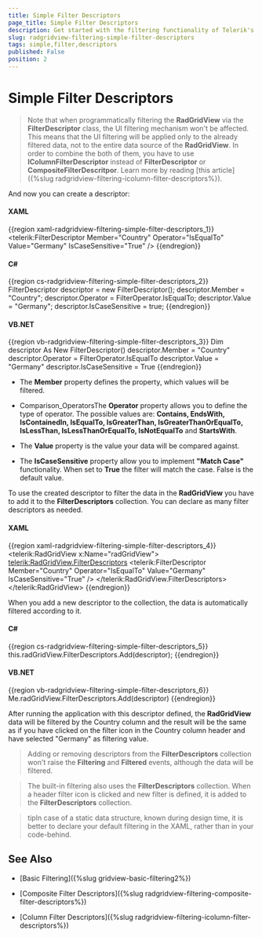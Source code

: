 ```yaml
---
title: Simple Filter Descriptors
page_title: Simple Filter Descriptors
description: Get started with the filtering functionality of Telerik's WPF DataGrid and learn how to create and combine simple filter descriptors.
slug: radgridview-filtering-simple-filter-descriptors
tags: simple,filter,descriptors
published: False
position: 2
---
```


# Simple Filter Descriptors

>Note that when programmatically filtering the __RadGridView__ via the __FilterDescriptor__ class, the UI filtering mechanism won't be affected. This means that the UI filtering will be applied only to the already filtered data, not to the entire data source of the __RadGridView__. In order to combine the both of them, you have to use __IColumnFilterDescriptor__ instead of __FilterDescriptor__ or __CompositeFilterDescritpor__. Learn more by reading [this article]({%slug radgridview-filtering-icolumn-filter-descriptors%}).

And now you can create a descriptor:

#### __XAML__

{{region xaml-radgridview-filtering-simple-filter-descriptors_1}}
	<telerik:FilterDescriptor Member="Country"
	              Operator="IsEqualTo"
	              Value="Germany"
	              IsCaseSensitive="True" />
{{endregion}}

#### __C#__

{{region cs-radgridview-filtering-simple-filter-descriptors_2}}
	FilterDescriptor descriptor = new FilterDescriptor();
	descriptor.Member = "Country";
	descriptor.Operator = FilterOperator.IsEqualTo;
	descriptor.Value = "Germany";
	descriptor.IsCaseSensitive = true;
{{endregion}}

#### __VB.NET__

{{region vb-radgridview-filtering-simple-filter-descriptors_3}}
	Dim descriptor As New FilterDescriptor()
	descriptor.Member = "Country"
	descriptor.Operator = FilterOperator.IsEqualTo
	descriptor.Value = "Germany"
	descriptor.IsCaseSensitive = True
{{endregion}}

* The __Member__ property defines the property, which values will be filtered.

* Comparison_OperatorsThe __Operator__ property allows you to define the type of operator. The possible values are: __Contains, EndsWith, IsContainedIn, IsEqualTo, IsGreaterThan, IsGreaterThanOrEqualTo, IsLessThan, IsLessThanOrEqualTo, IsNotEqualTo__ and __StartsWith__.

* The __Value__ property is the value your data will be compared against.

* The __IsCaseSensitive__ property allow you to implement __"Match Case"__ functionality. When set to __True__ the filter will match the case. False is the default value.

To use the created descriptor to filter the data in the __RadGridView__ you have to add it to the __FilterDescriptors__ collection. You can declare as many filter descriptors as needed.

#### __XAML__

{{region xaml-radgridview-filtering-simple-filter-descriptors_4}}
	<telerik:RadGridView x:Name="radGridView">
	    <telerik:RadGridView.FilterDescriptors>
	        <telerik:FilterDescriptor Member="Country"
	                              Operator="IsEqualTo"
	                              Value="Germany"
	                              IsCaseSensitive="True" />
	    </telerik:RadGridView.FilterDescriptors>
	</telerik:RadGridView>
{{endregion}}

When you add a new descriptor to the collection, the data is automatically filtered according to it.

#### __C#__

{{region cs-radgridview-filtering-simple-filter-descriptors_5}}
	this.radGridView.FilterDescriptors.Add(descriptor);
{{endregion}}

#### __VB.NET__

{{region vb-radgridview-filtering-simple-filter-descriptors_6}}
	Me.radGridView.FilterDescriptors.Add(descriptor)
{{endregion}}

After running the application with this descriptor defined, the __RadGridView__ data will be filtered by the Country column and the result will be the same as if you have clicked on the filter icon in the Country column header and have selected "Germany" as filtering value. 

>Adding or removing descriptors from the __FilterDescriptors__ collection won't raise the __Filtering__ and __Filtered__ events, although the data will be filtered.

>The built-in filtering also uses the __FilterDescriptors__ collection. When a header filter icon is clicked and new filter is defined, it is added to the __FilterDescriptors__ collection.

>tipIn case of a static data structure, known during design time, it is better to declare your default filtering in the XAML, rather than in your code-behind.

## See Also

 * [Basic Filtering]({%slug gridview-basic-filtering2%})

 * [Composite Filter Descriptors]({%slug radgridview-filtering-composite-filter-descriptors%})

 * [Column Filter Descriptors]({%slug radgridview-filtering-icolumn-filter-descriptors%})
